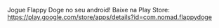Jogue Flappy Doge no seu android!
Baixe na Play Store: https://play.google.com/store/apps/details?id=com.nomad.flappydoge
